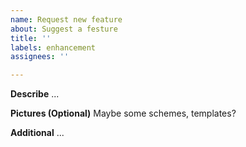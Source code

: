 ```yaml
---
name: Request new feature
about: Suggest a festure
title: ''
labels: enhancement
assignees: ''

---
```


**Describe**
...

**Pictures (Optional)**
Maybe some schemes, templates?

**Additional**
...

